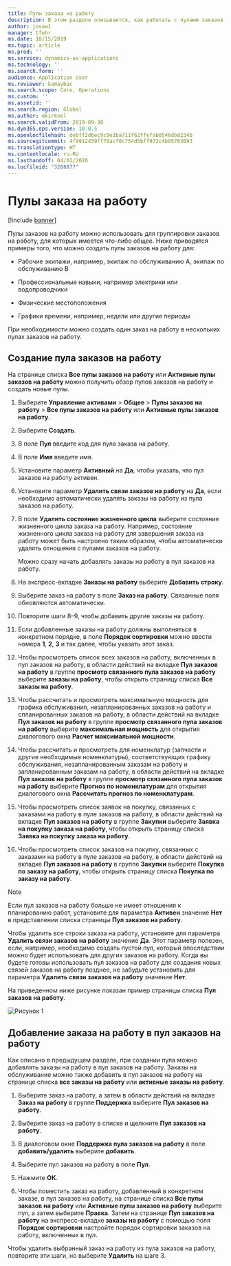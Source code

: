 ```yaml
---
title: Пулы заказа на работу
description: В этом разделе описывается, как работать с пулами заказов на работу в управлении активами.
author: josaw1
manager: tfehr
ms.date: 10/15/2019
ms.topic: article
ms.prod: ''
ms.service: dynamics-ax-applications
ms.technology: ''
ms.search.form: ''
audience: Application User
ms.reviewer: kamaybac
ms.search.scope: Core, Operations
ms.custom: ''
ms.assetid: ''
ms.search.region: Global
ms.author: mkirknel
ms.search.validFrom: 2019-09-30
ms.dyn365.ops.version: 10.0.5
ms.openlocfilehash: debff2d6ec9c9e3ba711f62ffefab0546dbd2346
ms.sourcegitcommit: 4f9912439ff78acf0c754d5bff972c4b85763093
ms.translationtype: HT
ms.contentlocale: ru-RU
ms.lasthandoff: 04/02/2020
ms.locfileid: "3208877"
---
```

# <a name="work-order-pools"></a>Пулы заказа на работу

[!include [banner](../../includes/banner.md)]


Пулы заказов на работу можно использовать для группировки заказов на работу, для которых имеется что-либо общее. Ниже приводятся примеры того, что можно создать пулы заказов на работу для:

- Рабочие экипажи, например, экипаж по обслуживанию A, экипаж по обслуживанию B  

- Профессиональные навыки, например электрики или водопроводчики  

- Физические местоположения  

- Графики времени, например, недели или другие периоды  

При необходимости можно создать один заказ на работу в нескольких пулах заказов на работу.


## <a name="create-a-work-order-pool"></a>Создание пула заказов на работу

На странице списка **Все пулы заказов на работу** или **Активные пулы заказов на работу** можно получить обзор пулов заказов на работу и создать новые пулы.

1. Выберите **Управление активами** > **Общее** > **Пулы заказов на работу** > **Все пулы заказов на работу** или **Активные пулы заказов на работу**.

2. Выберите **Создать**.

3. В поле **Пул** введите код для пула заказа на работу.

4. В поле **Имя** введите имя.

5. Установите параметр **Активный** на **Да**, чтобы указать, что пул заказов на работу активен.

6. Установите параметр **Удалить связи заказов на работу** на **Да**, если необходимо автоматически удалять заказы на работу из пула заказов на работу.

7. В поле **Удалить состояние жизненного цикла** выберите состояние жизненного цикла заказа на работу. Например, состояние жизненного цикла заказа на работу для завершения заказа на работу может быть настроено таким образом, чтобы автоматически удалять отношения с пулами заказов на работу.

    Можно сразу начать добавлять заказы на работу в пул заказов на работу.

8. На экспресс-вкладке **Заказы на работу** выберите **Добавить строку**.

9. Выберите заказ на работу в поле **Заказ на работу**. Связанные поля обновляются автоматически.

10. Повторите шаги 8–9, чтобы добавить другие заказы на работу.

11. Если добавленные заказы на работу должны выполняться в конкретном порядке, в поле **Порядок сортировки** можно ввести номера **1**, **2**, **3** и так далее, чтобы указать этот заказ.

12. Чтобы просмотреть список всех заказов на работу, включенных в пул заказов на работу, в области действий на вкладке **Пул заказов на работу** в группе **просмотр связанного пула заказов на работу** выберите **заказы на работу**, чтобы открыть страницу списка **Все заказы на работу**.

13. Чтобы рассчитать и просмотреть максимальную мощность для графика обслуживания, незапланированных заказов на работу и спланированных заказов на работу, в области действий на вкладке **Пул заказов на работу** в группе **просмотр связанного пула заказов на работу** выберите **максимальная мощность** для открытия диалогового окна **Расчет максимальной мощности**.

14. Чтобы рассчитать и просмотреть для номенклатур (запчасти и другие необходимые номенклатуры), соответствующих графику обслуживания, незапланированным заказам на работу и запланированным заказам на работу, в области действий на вкладке **Пул заказов на работу** в группе **просмотр связанного пула заказов на работу** выберите **Прогноз по номенклатурам** для открытия диалогового окна **Рассчитать прогноз по номенклатурам**.

15. Чтобы просмотреть список заявок на покупку, связанных с заказами на работу в пуле заказов на работу, в области действий на вкладке **Пул заказов на работу** в группе **Закупки** выберите **Заявка на покупку заказа на работу**, чтобы открыть страницу списка **Заявка на покупку заказа на работу**.

16. Чтобы просмотреть список заказов на покупку, связанных с заказами на работу в пуле заказов на работу, в области действий на вкладке **Пул заказов на работу** в группе **Закупки** выберите **Покупка по заказу на работу**, чтобы открыть страницу списка **Покупка по заказу на работу**.

>[!NOTE]
>Если пул заказов на работу больше не имеет отношения к планированию работ, установите для параметра **Активен** значение **Нет** в представлении списка страницы **Пул заказов на работу**.

Чтобы удалить все строки заказа на работу, установите для параметра **Удалить связи заказов на работу** значение **Да**. Этот параметр полезен, если, например, необходимо создать пустой пул, который впоследствии можно будет использовать для других заказов на работу. Когда вы будете готовы использовать пул заказов на работу для создания новых связей заказов на работу позднее, не забудьте установить для параметра **Удалить связи заказов на работу** значение **Нет**.

На приведенном ниже рисунке показан пример страницы списка **Пул заказов на работу**.

![Рисунок 1](media/22-work-orders.png)


## <a name="add-a-work-order-to-a-work-order-pool"></a>Добавление заказа на работу в пул заказов на работу

Как описано в предыдущем разделе, при создании пула можно добавлять заказы на работу в пул заказов на работу. Заказы на обслуживание можно также добавить в пул заказов на работу на странице списка **все заказы на работу** или **активные заказы на работу**.

1. Выберите заказ на работу, а затем в области действий на вкладке **Заказ на работу** в группе **Поддержка** выберите **Пул заказов на работу**.

2. Выберите заказ на работу в списке и щелкните **Пул заказов на работу**.

3. В диалоговом окне **Поддержка пула заказов на работу** в поле **добавить/удалить** выберите **добавить**.

4. Выберите пул заказов на работу в поле **Пул**.

5. Нажмите **ОК**.

6. Чтобы поместить заказ на работу, добавленный в конкретном заказе, в пул заказов на работу, на странице списка **Все пулы заказов на работу** или **Активные пулы заказов на работу** выберите пул, а затем выберите **Правка**. Затем на странице **Пул заказов на работу** на экспресс-вкладке **заказы на работу** с помощью поля **Порядок сортировки** настройте порядок сортировки заказов на работу, включенных в пул.

Чтобы удалить выбранный заказ на работу из пула заказов на работу, повторите эти шаги, но выберите **Удалить** на шаге 3.

